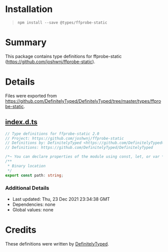# Installation
> `npm install --save @types/ffprobe-static`

# Summary
This package contains type definitions for ffprobe-static (https://github.com/joshwnj/ffprobe-static).

# Details
Files were exported from https://github.com/DefinitelyTyped/DefinitelyTyped/tree/master/types/ffprobe-static.
## [index.d.ts](https://github.com/DefinitelyTyped/DefinitelyTyped/tree/master/types/ffprobe-static/index.d.ts)
````ts
// Type definitions for ffprobe-static 2.0
// Project: https://github.com/joshwnj/ffprobe-static
// Definitions by: DefinitelyTyped <https://github.com/DefinitelyTyped>
// Definitions: https://github.com/DefinitelyTyped/DefinitelyTyped

/*~ You can declare properties of the module using const, let, or var */
/**
 * Binary location
 */
export const path: string;

````

### Additional Details
 * Last updated: Thu, 23 Dec 2021 23:34:38 GMT
 * Dependencies: none
 * Global values: none

# Credits
These definitions were written by [DefinitelyTyped](https://github.com/DefinitelyTyped).
